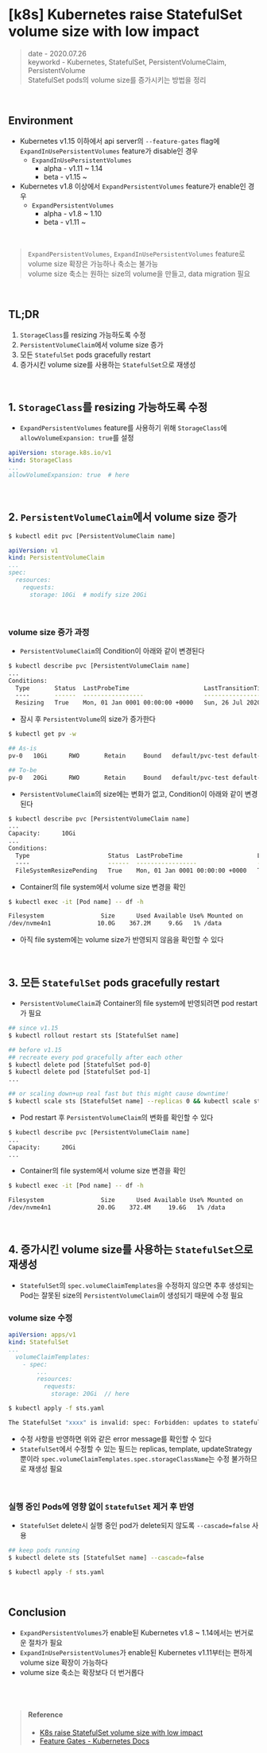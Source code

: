 # [k8s] Kubernetes raise StatefulSet volume size with low impact
> date - 2020.07.26  
> keyworkd - Kubernetes, StatefulSet, PersistentVolumeClaim, PersistentVolume  
> StatefulSet pods의 volume size를 증가시키는 방법을 정리

<br>

## Environment
* Kubernetes v1.15 이하에서 api server의 `--feature-gates` flag에 `ExpandInUsePersistentVolumes` feature가 disable인 경우
  * `ExpandInUsePersistentVolumes`
    * alpha - v1.11 ~ 1.14
    * beta - v1.15 ~
* Kubernetes v1.8 이상에서 `ExpandPersistentVolumes` feature가 enable인 경우
  * `ExpandPersistentVolumes`
    * alpha - v1.8 ~ 1.10
    * beta - v1.11 ~

<br>

> `ExpandPersistentVolumes`, `ExpandInUsePersistentVolumes` feature로 volume size 확장은 가능하나 축소는 불가능  
> volume size 축소는 원하는 size의 volume을 만들고, data migration 필요

<br>

## TL;DR
1. `StorageClass`를 resizing 가능하도록 수정
2. `PersistentVolumeClaim`에서 volume size 증가
3. 모든 `StatefulSet` pods gracefully restart
4. 증가시킨 volume size를 사용하는 `StatefulSet`으로 재생성


<br>

## 1. `StorageClass`를 resizing 가능하도록 수정
* `ExpandPersistentVolumes` feature를 사용하기 위해 `StorageClass`에 `allowVolumeExpansion: true`를 설정
```yaml
apiVersion: storage.k8s.io/v1
kind: StorageClass
...
allowVolumeExpansion: true  # here
```


<br>

## 2. `PersistentVolumeClaim`에서 volume size 증가
```sh
$ kubectl edit pvc [PersistentVolumeClaim name]
```

```yaml
apiVersion: v1
kind: PersistentVolumeClaim
...
spec:
  resources:
    requests:
      storage: 10Gi  # modify size 20Gi
```

<br>

### volume size 증가 과정
* `PersistentVolumeClaim`의 Condition이 아래와 같이 변경된다
```sh
$ kubectl describe pvc [PersistentVolumeClaim name]
...
Conditions:
  Type       Status  LastProbeTime                     LastTransitionTime                Reason  Message
  ----       ------  -----------------                 ------------------                ------  -------
  Resizing   True    Mon, 01 Jan 0001 00:00:00 +0000   Sun, 26 Jul 2020 21:38:28 +0900
```

* 잠시 후 `PersistentVolume`의 size가 증가한다
```sh
$ kubectl get pv -w

## As-is
pv-0   10Gi      RWO       Retain     Bound   default/pvc-test default-storage-class       0s

## To-be
pv-0   20Gi      RWO       Retain     Bound   default/pvc-test default-storage-class       0s
```

* `PersistentVolumeClaim`의 size에는 변화가 없고, Condition이 아래와 같이 변경된다
```sh
$ kubectl describe pvc [PersistentVolumeClaim name]
...
Capacity:      10Gi
...
Conditions:
  Type                      Status  LastProbeTime                     LastTransitionTime                Reason  Message
  ----                      ------  -----------------                 ------------------                ------  -------
  FileSystemResizePending   True    Mon, 01 Jan 0001 00:00:00 +0000   Thu, 26 Jul 2020 21:45:38 +0900   Waiting for user to (re-)start a pod to finish file system resize of volume on node.
```

* Container의 file system에서 volume size 변경을 확인
```sh
$ kubectl exec -it [Pod name] -- df -h

Filesystem                Size      Used Available Use% Mounted on
/dev/nvme4n1             10.0G    367.2M     9.6G   1% /data
```
* 아직 file system에는 volume size가 반영되지 않음을 확인할 수 있다


<br>

## 3. 모든 `StatefulSet` pods gracefully restart
* `PersistentVolumeClaim`과 Container의 file system에 반영되려면 pod restart가 필요
```sh
## since v1.15
$ kubectl rollout restart sts [StatefulSet name]

## before v1.15
## recreate every pod gracefully after each other
$ kubectl delete pod [StatefulSet pod-0]
$ kubectl delete pod [StatefulSet pod-1]
...

## or scaling down+up real fast but this might cause downtime!
$ kubectl scale sts [StatefulSet name] --replicas 0 && kubectl scale sts [StatefulSet name] -- replicas3
```

* Pod restart 후 `PersistentVolumeClaim`의 변화를 확인할 수 있다
```sh
$ kubectl describe pvc [PersistentVolumeClaim name]
...
Capacity:      20Gi
...
```

* Container의 file system에서 volume size 변경을 확인
```sh
$ kubectl exec -it [Pod name] -- df -h

Filesystem                Size      Used Available Use% Mounted on
/dev/nvme4n1             20.0G    372.4M     19.6G   1% /data
```


<br>

## 4. 증가시킨 volume size를 사용하는 `StatefulSet`으로 재생성
* `StatefulSet`의 `spec.volumeClaimTemplates`을 수정하지 않으면 추후 생성되는 Pod는 잘못된 size의 `PersistentVolumeClaim`이 생성되기 때문에 수정 필요

### volume size 수정
```yaml
apiVersion: apps/v1
kind: StatefulSet
...
  volumeClaimTemplates:
    - spec:
        ...
        resources:
          requests:
            storage: 20Gi  // here
```

```sh
$ kubectl apply -f sts.yaml

The StatefulSet "xxxx" is invalid: spec: Forbidden: updates to statefulset spec for fields other than 'replicas', 'template', and 'updateStrategy' are forbidden
```
* 수정 사항을 반영하면 위와 같은 error message를 확인할 수 있다
* `StatefulSet`에서 수정할 수 있는 필드는 replicas, template, updateStrategy 뿐이라 `spec.volumeClaimTemplates.spec.storageClassName`는 수정 불가하므로 재생성 필요

<br>

### 실행 중인 Pods에 영향 없이 `StatefulSet` 제거 후 반영
* `StatefulSet` delete시 실행 중인 pod가 delete되지 않도록 `--cascade=false` 사용
```sh
## keep pods running
$ kubectl delete sts [StatefulSet name] --cascade=false

$ kubectl apply -f sts.yaml
```


<br>

## Conclusion
* `ExpandPersistentVolumes`가 enable된 Kubernetes v1.8 ~ 1.14에서는 번거로운 절차가 필요
* `ExpandInUsePersistentVolumes`가 enable된 Kubernetes v1.11부터는 편하게 volume size 확장이 가능하다
* volume size 축소는 확장보다 더 번거롭다


<br><br>

> #### Reference
> * [K8s raise StatefulSet volume size with low impact](https://itnext.io/k8s-raise-statefulset-volume-size-with-low-impact-33fe1e2576f6)
> * [Feature Gates - Kubernetes Docs](https://kubernetes.io/docs/reference/command-line-tools-reference/feature-gates)
